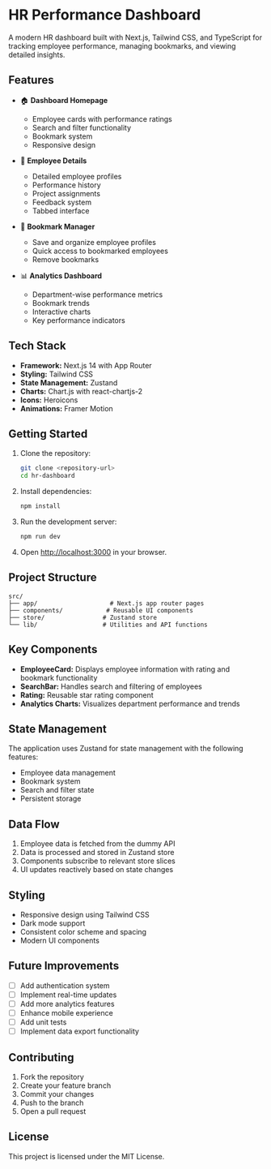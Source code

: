 # HR Performance Dashboard

A modern HR dashboard built with Next.js, Tailwind CSS, and TypeScript for tracking employee performance, managing bookmarks, and viewing detailed insights.

## Features

- 🏠 **Dashboard Homepage**
  - Employee cards with performance ratings
  - Search and filter functionality
  - Bookmark system
  - Responsive design

- 👤 **Employee Details**
  - Detailed employee profiles
  - Performance history
  - Project assignments
  - Feedback system
  - Tabbed interface

- 📌 **Bookmark Manager**
  - Save and organize employee profiles
  - Quick access to bookmarked employees
  - Remove bookmarks

- 📊 **Analytics Dashboard**
  - Department-wise performance metrics
  - Bookmark trends
  - Interactive charts
  - Key performance indicators

## Tech Stack

- **Framework:** Next.js 14 with App Router
- **Styling:** Tailwind CSS
- **State Management:** Zustand
- **Charts:** Chart.js with react-chartjs-2
- **Icons:** Heroicons
- **Animations:** Framer Motion

## Getting Started

1. Clone the repository:
   ```bash
   git clone <repository-url>
   cd hr-dashboard
   ```

2. Install dependencies:
   ```bash
   npm install
   ```

3. Run the development server:
   ```bash
   npm run dev
   ```

4. Open [http://localhost:3000](http://localhost:3000) in your browser.

## Project Structure

```
src/
├── app/                    # Next.js app router pages
├── components/            # Reusable UI components
├── store/                # Zustand store
└── lib/                  # Utilities and API functions
```

## Key Components

- **EmployeeCard:** Displays employee information with rating and bookmark functionality
- **SearchBar:** Handles search and filtering of employees
- **Rating:** Reusable star rating component
- **Analytics Charts:** Visualizes department performance and trends

## State Management

The application uses Zustand for state management with the following features:
- Employee data management
- Bookmark system
- Search and filter state
- Persistent storage

## Data Flow

1. Employee data is fetched from the dummy API
2. Data is processed and stored in Zustand store
3. Components subscribe to relevant store slices
4. UI updates reactively based on state changes

## Styling

- Responsive design using Tailwind CSS
- Dark mode support
- Consistent color scheme and spacing
- Modern UI components

## Future Improvements

- [ ] Add authentication system
- [ ] Implement real-time updates
- [ ] Add more analytics features
- [ ] Enhance mobile experience
- [ ] Add unit tests
- [ ] Implement data export functionality

## Contributing

1. Fork the repository
2. Create your feature branch
3. Commit your changes
4. Push to the branch
5. Open a pull request

## License

This project is licensed under the MIT License. 